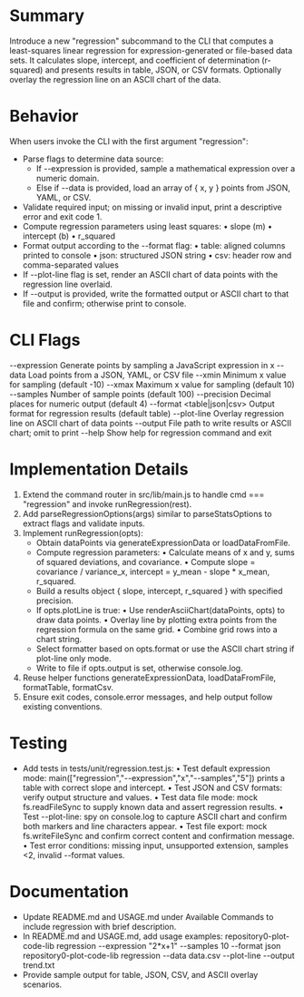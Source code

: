 # Summary

Introduce a new "regression" subcommand to the CLI that computes a least-squares linear regression for expression-generated or file-based data sets. It calculates slope, intercept, and coefficient of determination (r-squared) and presents results in table, JSON, or CSV formats. Optionally overlay the regression line on an ASCII chart of the data.

# Behavior

When users invoke the CLI with the first argument "regression":
- Parse flags to determine data source:
  - If --expression is provided, sample a mathematical expression over a numeric domain.
  - Else if --data is provided, load an array of { x, y } points from JSON, YAML, or CSV.
- Validate required input; on missing or invalid input, print a descriptive error and exit code 1.
- Compute regression parameters using least squares:
  • slope (m)
  • intercept (b)
  • r_squared
- Format output according to the --format flag:
  • table: aligned columns printed to console
  • json: structured JSON string
  • csv: header row and comma-separated values
- If --plot-line flag is set, render an ASCII chart of data points with the regression line overlaid.
- If --output <file> is provided, write the formatted output or ASCII chart to that file and confirm; otherwise print to console.

# CLI Flags

--expression <expr>       Generate points by sampling a JavaScript expression in x
--data <filePath>         Load points from a JSON, YAML, or CSV file
--xmin <number>           Minimum x value for sampling (default -10)
--xmax <number>           Maximum x value for sampling (default 10)
--samples <integer>       Number of sample points (default 100)
--precision <integer>     Decimal places for numeric output (default 4)
--format <table|json|csv> Output format for regression results (default table)
--plot-line               Overlay regression line on ASCII chart of data points
--output <file>           File path to write results or ASCII chart; omit to print
--help                    Show help for regression command and exit

# Implementation Details

1. Extend the command router in src/lib/main.js to handle cmd === "regression" and invoke runRegression(rest).
2. Add parseRegressionOptions(args) similar to parseStatsOptions to extract flags and validate inputs.
3. Implement runRegression(opts):
   - Obtain dataPoints via generateExpressionData or loadDataFromFile.
   - Compute regression parameters:
     • Calculate means of x and y, sums of squared deviations, and covariance.
     • Compute slope = covariance / variance_x, intercept = y_mean - slope * x_mean, r_squared.
   - Build a results object { slope, intercept, r_squared } with specified precision.
   - If opts.plotLine is true:
     • Use renderAsciiChart(dataPoints, opts) to draw data points.
     • Overlay line by plotting extra points from the regression formula on the same grid.
     • Combine grid rows into a chart string.
   - Select formatter based on opts.format or use the ASCII chart string if plot-line only mode.
   - Write to file if opts.output is set, otherwise console.log.
4. Reuse helper functions generateExpressionData, loadDataFromFile, formatTable, formatCsv.
5. Ensure exit codes, console.error messages, and help output follow existing conventions.

# Testing

- Add tests in tests/unit/regression.test.js:
  • Test default expression mode: main(["regression","--expression","x","--samples","5"]) prints a table with correct slope and intercept.
  • Test JSON and CSV formats: verify output structure and values.
  • Test data file mode: mock fs.readFileSync to supply known data and assert regression results.
  • Test --plot-line: spy on console.log to capture ASCII chart and confirm both markers and line characters appear.
  • Test file export: mock fs.writeFileSync and confirm correct content and confirmation message.
  • Test error conditions: missing input, unsupported extension, samples <2, invalid --format values.

# Documentation

- Update README.md and USAGE.md under Available Commands to include regression with brief description.
- In README.md and USAGE.md, add usage examples:
  repository0-plot-code-lib regression --expression "2*x+1" --samples 10 --format json
  repository0-plot-code-lib regression --data data.csv --plot-line --output trend.txt
- Provide sample output for table, JSON, CSV, and ASCII overlay scenarios.